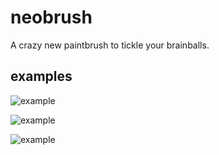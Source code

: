 neobrush
========

A crazy new paintbrush to tickle your brainballs.

## examples

![example](/http://31.media.tumblr.com/81e5b5a73121b858ea1d3a4b7845ac67/tumblr_mrk1umf9lq1qa3relo4_1280.png)

![example](/http://24.media.tumblr.com/3ccbdeefd3df7f989bb3ce2d5bbd497d/tumblr_mrk1umf9lq1qa3relo3_1280.png)

![example](/http://24.media.tumblr.com/cbfd318df1033d92012811e562fdd826/tumblr_mrk1umf9lq1qa3relo2_1280.png)